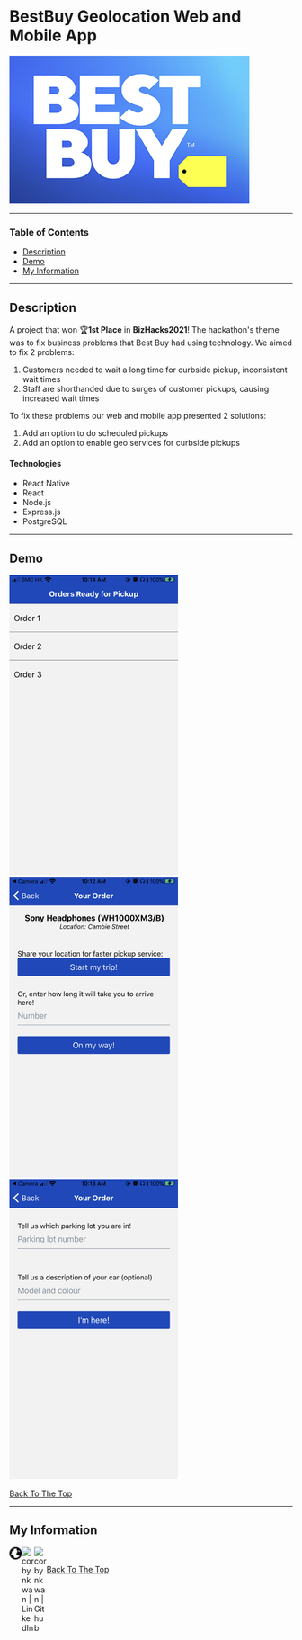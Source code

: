 # BestBuy Geolocation Web and Mobile App

![Project Image](mobile_frontend/assets/bestbuylogo.png)

---

### Table of Contents

- [Description](#description)
- [Demo](#Demo)
- [My Information](#My-Information)

---

## Description

A project that won 🏆**1st Place** in **BizHacks2021**! The hackathon's theme was to fix business problems that Best Buy had using technology. We aimed to fix 2 problems: 

1. Customers needed to wait a long time for curbside pickup, inconsistent wait times
2. Staff are shorthanded due to surges of customer pickups, causing increased wait times

To fix these problems our web and mobile app presented 2 solutions: 
1. Add an option to do scheduled pickups
2. Add an option to enable geo services for curbside pickups

#### Technologies

- React Native
- React
- Node.js
- Express.js
- PostgreSQL


---
## Demo
<img src="mobile_frontend\assets\app1.png" alt="drawing" width="300"/> <img src="mobile_frontend\assets\app2.png" alt="drawing" width="300"/><img src="mobile_frontend\assets\app3.png" alt="drawing" width="300"/>



[Back To The Top](#BestBuy-Geolocation-Web-and-Mobile-App)

---





## My Information

[<img align="left" alt="corbynkwan" width="22px" src="https://raw.githubusercontent.com/iconic/open-iconic/master/svg/globe.svg" />](https://www.corbynkwan.com) 
[<img align="left" alt="corbynkwan | LinkedIn" width="22px" src="https://cdn.jsdelivr.net/npm/simple-icons@v3/icons/linkedin.svg" />](https://www.linkedin.com/in/corbyn-kwan)
 [<img align="left" alt="corbynkwan | Github" width="22px" src="https://cdn.jsdelivr.net/npm/simple-icons@v3/icons/github.svg" />](https://github.com/corbynkwan)




<br>

[Back To The Top](#BestBuy-Geolocation-Web-and-Mobile-App)
